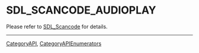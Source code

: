 # SDL_SCANCODE_AUDIOPLAY

Please refer to [SDL_Scancode](SDL_Scancode) for details.

----
[CategoryAPI](CategoryAPI), [CategoryAPIEnumerators](CategoryAPIEnumerators)

